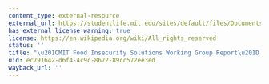 ```yaml
---
content_type: external-resource
external_url: https://studentlife.mit.edu/sites/default/files/Documents/FISWGReport.pdf
has_external_license_warning: true
license: https://en.wikipedia.org/wiki/All_rights_reserved
status: ''
title: "\u201CMIT Food Insecurity Solutions Working Group Report\u201D (PDF)"
uid: ec791642-d6f4-4c9c-8672-89cc572ee3ed
wayback_url: ''
---
```


